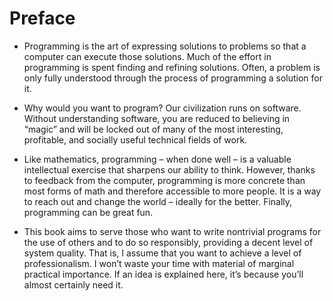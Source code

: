 # Preface

- Programming is the art of expressing solutions to problems so that a computer can execute those solutions. Much of the effort in programming is spent finding and refining solutions. Often, a problem is only fully understood through the process of programming a solution for it.

- Why would you want to program? Our civilization runs on software. Without understanding software, you are reduced to believing in “magic” and will be locked out of many of the most interesting, profitable, and socially useful technical fields of work.

- Like mathematics, programming – when done well – is a valuable intellectual exercise that sharpens our ability to think. However, thanks to feedback from the computer, programming is more concrete than most forms of math and therefore accessible to more people. It is a way to reach out and change the world – ideally for the better. Finally, programming can be great fun.

- This book aims to serve those who want to write nontrivial programs for the use of others and to do so responsibly, providing a decent level of system quality. That is, I assume that you want to achieve a level of professionalism. I won’t waste your time with material of marginal practical importance. If an idea is explained here, it’s because you’ll almost certainly need it.
